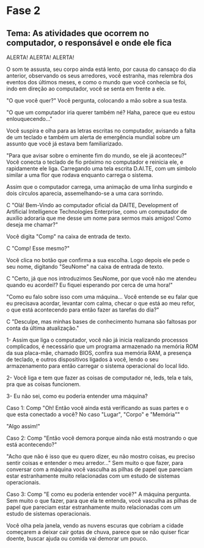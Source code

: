 # Fase 2

## **Tema:** As atividades que ocorrem no computador, o responsável e onde ele fica

ALERTA! ALERTA! ALERTA!

O som te assusta, seu corpo ainda está lento, por causa do cansaço do dia anterior, observando os seus arredores, você estranha, mas relembra dos eventos dos últimos meses, e como o mundo que você conhecia se foi, indo em direção ao computador, você se senta em frente a ele.

"O que você quer?"
Você pergunta, colocando a mão sobre a sua testa.

"O que um computador iria querer também né? Haha, parece que eu estou enlouquecendo..."

Você suspira e olha para as letras escritas no computador, avisando a falta de um teclado e também um alerta de emergência mundial sobre um assunto que você já estava bem familiarizado.

"Para que avisar sobre o eminente fim do mundo, se ele já aconteceu?"
Você conecta o teclado de fio próximo no computador e reinicia ele, e rapidamente ele liga. Carregando uma tela escrita D.AI.TE, com um simbolo similar a uma flor que rodava enquanto carrega o sistema.

Assim que o computador carrega, uma animação de uma linha surgindo e dois círculos aparecia, assemelhando-se a uma cara sorrindo.

C "Olá! Bem-Vindo ao computador oficial da DAITE, Development of Artificial Intelligence Technologies Enterprise, como um computador de auxílio adoraria que me desse um nome para sermos mais amigos! Como deseja me chamar?"

Você digita "Comp" na caixa de entrada de texto.

C "Comp! Esse mesmo?"

Você clica no botão que confirma a sua escolha. Logo depois ele pede o seu nome, digitando "SeuNome" na caixa de entrada de texto.

C "Certo, já que nos introduzimos SeuNome, por que você não me atendeu quando eu acordei!? Eu fiquei esperando por cerca de uma hora!"

"Como eu falo sobre isso com uma máquina... Você entende se eu falar que eu precisava acordar, levantar com calma, checar o que está ao meu refor, o que está acontecendo para então fazer as tarefas do dia?"

C "Desculpe, mas minhas bases de conhecimento humana são faltosas por conta da última atualização."

1- Assim que liga o computador, você não já inicia realizando processos complicados, é necessário que um programa armazenado na memória ROM da sua placa-mãe, chamado BIOS, confira sua memória RAM, a presença de teclado, e outros dispositivos ligados à você, lendo o seu armazenamento para então carregar o sistema operacional do local lido.

2- Você liga e tem que fazer as coisas de computador né, leds, tela e tals, pra que as coisas funcionem.

3- Eu não sei, como eu poderia entender uma máquina?

Caso 1: Comp "Oh! Então você ainda está verificando as suas partes e o que esta conectado a você? No caso "Lugar", "Corpo" e "Memória""

"Algo assim!"

Caso 2: Comp "Então você demora porque ainda não está mostrando o que está acontecendo?"

"Acho que não é isso que eu quero dizer, eu não mostro coisas, eu preciso sentir coisas e entender o meu arredor..." Sem muito o que fazer, para conversar com a máquina você vasculha as pilhas de papel que pareciam estar estranhamente muito relacionadas com um estudo de sistemas operacionais.

Caso 3: Comp "E como eu poderia entender você?" A máquina pergunta. Sem muito o que fazer, para que ela te entenda, você vasculha as pilhas de papel que pareciam estar estranhamente muito relacionadas com um estudo de sistemas operacionais.

Você olha pela janela, vendo as nuvens escuras que cobriam a cidade começarem a deixar cair gotas de chuva, parece que se não quiser ficar doente, buscar ajuda ou comida vai demorar um pouco.
